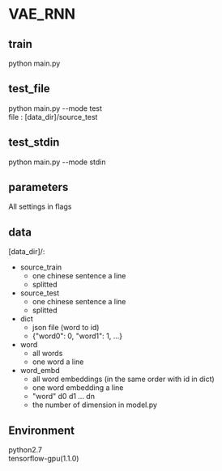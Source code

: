 # VAE_RNN
## train
python main.py
## test_file
python main.py --mode test  
file : [data_dir]/source_test
## test_stdin
python main.py --mode stdin
## parameters
All settings in flags
## data
[data_dir]/:  
 * source_train  
   * one chinese sentence a line  
   * splitted  
 * source_test  
   * one chinese sentence a line  
   * splitted  
 * dict  
   * json file (word to id)  
   * {"word0": 0, "word1": 1, ...}  
 * word  
   * all words  
   * one word a line  
 * word_embd  
   * all word embeddings (in the same order with id in dict)  
   * one word embedding a line  
   * "word" d0 d1 ... dn  
   * the number of dimension in model.py  
## Environment
python2.7  
tensorflow-gpu(1.1.0)  

